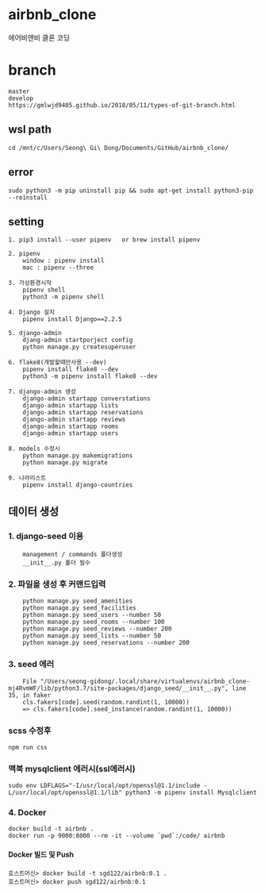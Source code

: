 # airbnb_clone

에어비앤비 클론 코딩

# branch

    master
    develop
    https://gmlwjd9405.github.io/2018/05/11/types-of-git-branch.html

## wsl path

    cd /mnt/c/Users/Seong\ Gi\ Dong/Documents/GitHub/airbnb_clone/

## error

    sudo python3 -m pip uninstall pip && sudo apt-get install python3-pip --reinstall

## setting

    1. pip3 install --user pipenv   or brew install pipenv

    2. pipenv
        window : pipenv install
        mac : pipenv --three

    3. 가상환경시작
        pipenv shell
        python3 -m pipenv shell

    4. Django 설치
        pipenv install Django==2.2.5

    5. django-admin
        djang-admin startporject config
        python manage.py createsuperuser

    6. flake8(개발할때만사용 --dev)
        pipenv install flake8 --dev
        python3 -m pipenv install flake8 --dev

    7. django-admin 생성
        django-admin startapp converstations
        django-admin startapp lists
        django-admin startapp reservations
        django-admin startapp reviews
        django-admin startapp rooms
        django-admin startapp users

    8. models 수정시
        python manage.py makemigrations
        python manage.py migrate

    9. 나라리스트
        pipenv install django-countries

## 데이터 생성

### 1. django-seed 이용

        management / commands 폴더생성
        __init__.py 폴더 필수

### 2. 파일을 생성 후 커맨드입력

        python manage.py seed_amenities
        python manage.py seed_facilities
        python manage.py seed_users --number 50
        python manage.py seed_rooms --number 100
        python manage.py seed_reviews --number 200
        python manage.py seed_lists --number 50
        python manage.py seed_reservations --number 200

### 3. seed 에러

        File "/Users/seong-gidong/.local/share/virtualenvs/airbnb_clone-mj4RvmWF/lib/python3.7/site-packages/django_seed/__init__.py", line 35, in faker
        cls.fakers[code].seed(random.randint(1, 10000))
        => cls.fakers[code].seed_instance(random.randint(1, 10000))

### scss 수정후

    npm run css

### 맥북 mysqlclient 에러시(ssl에러시)

    sudo env LDFLAGS="-I/usr/local/opt/openssl@1.1/include -L/usr/local/opt/openssl@1.1/lib" python3 -m pipenv install Mysqlclient

### 4. Docker

    docker build -t airbnb .
    docker run -p 9000:8000 --rm -it --volume `pwd`:/code/ airbnb

#### Docker 빌드 및 Push

    호스트머신> docker build -t sgd122/airbnb:0.1 .
    호스트머신> docker push sgd122/airbnb:0.1
